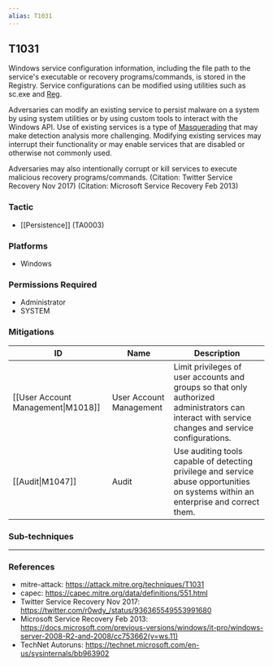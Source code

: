 ```yaml
---
alias: T1031
---
```


## T1031

Windows service configuration information, including the file path to the service's executable or recovery programs/commands, is stored in the Registry. Service configurations can be modified using utilities such as sc.exe and [Reg](https://attack.mitre.org/software/S0075).

Adversaries can modify an existing service to persist malware on a system by using system utilities or by using custom tools to interact with the Windows API. Use of existing services is a type of [Masquerading](https://attack.mitre.org/techniques/T1036) that may make detection analysis more challenging. Modifying existing services may interrupt their functionality or may enable services that are disabled or otherwise not commonly used.

Adversaries may also intentionally corrupt or kill services to execute malicious recovery programs/commands. (Citation: Twitter Service Recovery Nov 2017) (Citation: Microsoft Service Recovery Feb 2013)


### Tactic
- [[Persistence]] (TA0003)

### Platforms
- Windows

### Permissions Required
- Administrator
- SYSTEM

### Mitigations

| ID | Name | Description |
| --- | --- | --- |
| [[User Account Management\|M1018]] | User Account Management | Limit privileges of user accounts and groups so that only authorized administrators can interact with service changes and service configurations. |
| [[Audit\|M1047]] | Audit | Use auditing tools capable of detecting privilege and service abuse opportunities on systems within an enterprise and correct them. |

### Sub-techniques


---
### References

- mitre-attack: https://attack.mitre.org/techniques/T1031
- capec: https://capec.mitre.org/data/definitions/551.html
- Twitter Service Recovery Nov 2017: https://twitter.com/r0wdy_/status/936365549553991680
- Microsoft Service Recovery Feb 2013: https://docs.microsoft.com/previous-versions/windows/it-pro/windows-server-2008-R2-and-2008/cc753662(v=ws.11)
- TechNet Autoruns: https://technet.microsoft.com/en-us/sysinternals/bb963902
